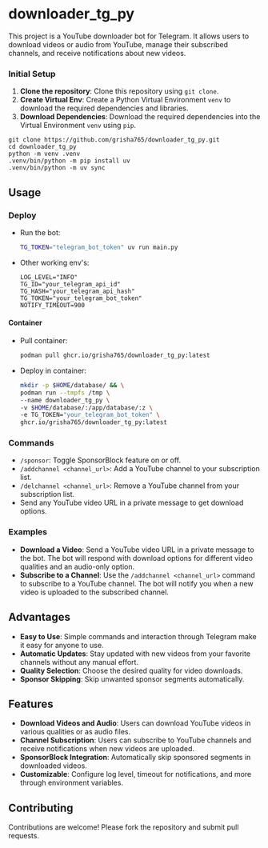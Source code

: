 # downloader_tg_py

This project is a YouTube downloader bot for Telegram. It allows users to download videos or audio from YouTube, manage their subscribed channels, and receive notifications about new videos.

### Initial Setup

1. **Clone the repository**: Clone this repository using `git clone`.
2. **Create Virtual Env**: Create a Python Virtual Environment `venv` to download the required dependencies and libraries.
3. **Download Dependencies**: Download the required dependencies into the Virtual Environment `venv` using `pip`.

```shell
git clone https://github.com/grisha765/downloader_tg_py.git
cd downloader_tg_py
python -m venv .venv
.venv/bin/python -m pip install uv
.venv/bin/python -m uv sync
```

## Usage

### Deploy

- Run the bot:
    ```bash
    TG_TOKEN="telegram_bot_token" uv run main.py
    ```

- Other working env's:
    ```env
    LOG_LEVEL="INFO"
    TG_ID="your_telegram_api_id"
    TG_HASH="your_telegram_api_hash"
    TG_TOKEN="your_telegram_bot_token"
    NOTIFY_TIMEOUT=900
    ```

#### Container

- Pull container:
    ```bash
    podman pull ghcr.io/grisha765/downloader_tg_py:latest
    ```

- Deploy in container:
    ```bash
    mkdir -p $HOME/database/ && \
    podman run --tmpfs /tmp \
    --name downloader_tg_py \
    -v $HOME/database/:/app/database/:z \
    -e TG_TOKEN="your_telegram_bot_token" \
    ghcr.io/grisha765/downloader_tg_py:latest
    ```

### Commands

- `/sponsor`: Toggle SponsorBlock feature on or off.
- `/addchannel <channel_url>`: Add a YouTube channel to your subscription list.
- `/delchannel <channel_url>`: Remove a YouTube channel from your subscription list.
- Send any YouTube video URL in a private message to get download options.

### Examples

- **Download a Video**: Send a YouTube video URL in a private message to the bot. The bot will respond with download options for different video qualities and an audio-only option.
- **Subscribe to a Channel**: Use the `/addchannel <channel_url>` command to subscribe to a YouTube channel. The bot will notify you when a new video is uploaded to the subscribed channel.

## Advantages

- **Easy to Use**: Simple commands and interaction through Telegram make it easy for anyone to use.
- **Automatic Updates**: Stay updated with new videos from your favorite channels without any manual effort.
- **Quality Selection**: Choose the desired quality for video downloads.
- **Sponsor Skipping**: Skip unwanted sponsor segments automatically.

## Features

- **Download Videos and Audio**: Users can download YouTube videos in various qualities or as audio files.
- **Channel Subscription**: Users can subscribe to YouTube channels and receive notifications when new videos are uploaded.
- **SponsorBlock Integration**: Automatically skip sponsored segments in downloaded videos.
- **Customizable**: Configure log level, timeout for notifications, and more through environment variables.

## Contributing

Contributions are welcome! Please fork the repository and submit pull requests.
